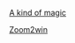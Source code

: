 

[A kind of magic](https://github.com/Zer0sss/WriteUp-CTF/blob/main/KQCTF/PWN/A%20Kind%20of%20Magic.md)

[Zoom2win](https://github.com/Zer0sss/WriteUp-CTF/blob/main/KQCTF/PWN/Zoom2win.md)
